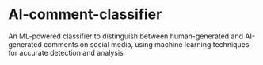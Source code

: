 # AI-comment-classifier
An ML-powered classifier to distinguish between human-generated and AI-generated comments on social media, using machine learning techniques for accurate detection and analysis

